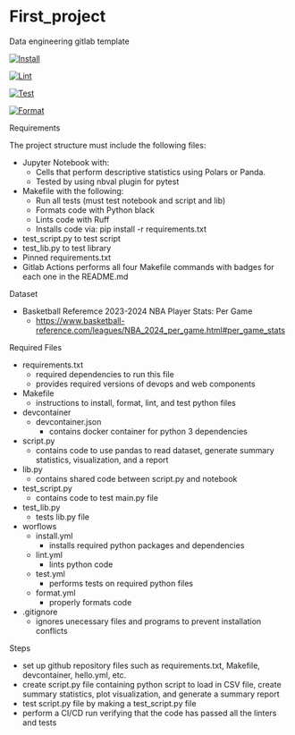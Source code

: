 # First_project
Data engineering gitlab template

[![Install](https://github.com/nogibjj/First_project/actions/workflows/install.yml/badge.svg)](https://github.com/nogibjj/First_project/actions/workflows/install.yml)

[![Lint](https://github.com/nogibjj/First_project/actions/workflows/lint.yml/badge.svg)](https://github.com/nogibjj/First_project/actions/workflows/lint.yml)

[![Test](https://github.com/nogibjj/First_project/actions/workflows/test.yml/badge.svg)](https://github.com/nogibjj/First_project/actions/workflows/test.yml)

[![Format](https://github.com/nogibjj/First_project/actions/workflows/format.yml/badge.svg)](https://github.com/nogibjj/First_project/actions/workflows/format.yml)


Requirements

The project structure must include the following files:
- Jupyter Notebook with: 
    - Cells that perform descriptive statistics using Polars or Panda.
    - Tested by using nbval plugin for pytest
- Makefile with the following:
    - Run all tests (must test notebook and script and lib)
    - Formats code with Python black
    - Lints code with Ruff
    - Installs code via:  pip install -r requirements.txt
- test_script.py to test script
- test_lib.py to test library
- Pinned requirements.txt
- Gitlab Actions performs all four Makefile commands with badges for each one in the README.md

Dataset
- Basketball Referemce 2023-2024 NBA Player Stats: Per Game
    - https://www.basketball-reference.com/leagues/NBA_2024_per_game.html#per_game_stats

Required Files

- requirements.txt
    - required dependencies to run this file
    - provides required versions of devops and web components
- Makefile
    - instructions to install, format, lint, and test python files
- devcontainer
    - devcontainer.json
        - contains docker container for python 3 dependencies
- script.py
    - contains code to use pandas to read dataset, generate summary statistics, visualization, and a report
- lib.py
    - contains shared code between script.py and notebook
- test_script.py
    - contains code to test main.py file
- test_lib.py
    - tests lib.py file
- worflows
    - install.yml
        - installs required python packages and dependencies
    - lint.yml
        - lints python code
    - test.yml
        - performs tests on required python files
    - format.yml
        - properly formats code
- .gitignore
    - ignores unecessary files and programs to prevent installation conflicts

Steps
- set up github repository files such as requirements.txt, Makefile, devcontainer, hello.yml, etc.
- create script.py file containing python script to load in CSV file, create summary statistics, plot visualization, and generate a summary report
- test script.py file by making a test_script.py file
- perform a CI/CD run verifying that the code has passed all the linters and tests